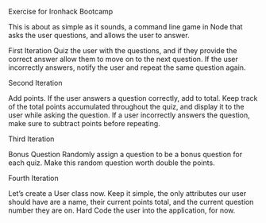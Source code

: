 Exercise for Ironhack Bootcamp 

This is about as simple as it sounds, a command line game in Node that asks the user questions, and allows the user to answer.

First Iteration
Quiz the user with the questions, and if they provide the correct answer allow them to move on to the next question. If the user incorrectly answers, notify the user and repeat the same question again.

Second Iteration

Add points. If the user answers a question correctly, add to total. Keep track of the total points accumulated throughout the quiz, and display it to the user while asking the question. If a user incorrectly answers the question, make sure to subtract points before repeating.

Third Iteration

Bonus Question Randomly assign a question to be a bonus question for each quiz. Make this random question worth double the points.

Fourth Iteration

Let’s create a User class now. Keep it simple, the only attributes our user should have are a name, their current points total, and the current question number they are on. Hard Code the user into the application, for now.
